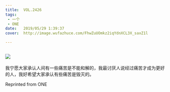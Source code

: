 ```yaml
---
title:	VOL.2426
tags:
 - 一个
 - ONE
date:	2019/05/29 1:39:37
cover:	http://image.wufazhuce.com/FhwZuUOmkz2iqYdnXCL3X_saxZ1l

---
```

![](http://image.wufazhuce.com/FhwZuUOmkz2iqYdnXCL3X_saxZ1l)
---

我宁愿大家承认人间有一些痛苦是不能和解的，我最讨厌人说经过痛苦才成为更好的人，我好希望大家承认有些痛苦是毁灭的。
 
Reprinted from ONE
